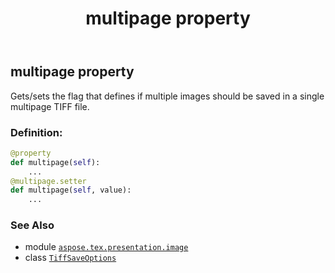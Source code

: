 ﻿---
title: multipage property
second_title: Aspose.TeX for Python via .NET API References
description: 
type: docs
weight: 60
url: /python-net/aspose.tex.presentation.image/tiffsaveoptions/multipage/
is_root: false
---

## multipage property


Gets/sets the flag that defines if multiple images
should be saved in a single multipage TIFF file.
### Definition:
```python
@property
def multipage(self):
    ...
@multipage.setter
def multipage(self, value):
    ...
```

### See Also
* module [`aspose.tex.presentation.image`](../../)
* class [`TiffSaveOptions`](/tex/python-net/aspose.tex.presentation.image/tiffsaveoptions)

